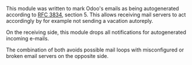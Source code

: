 This module was written to mark Odoo's emails as being autogenerated
according to [RFC 3834](https://tools.ietf.org/html/rfc3834), section 5.
This allows receiving mail servers to act accordingly by for example not
sending a vacation autoreply.

On the receiving side, this module drops all notifications for
autogenerated incoming e-mails.

The combination of both avoids possible mail loops with misconfigured or
broken email servers on the opposite side.
